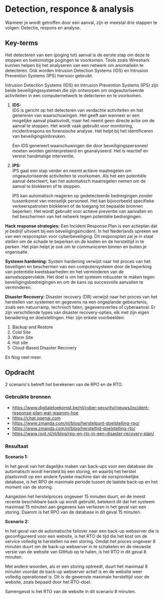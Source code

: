 # Detection, responce & analysis
Wanneer je wordt getroffen door een aanval, zijn er meestal drie stappen te volgen: Detectie, respons en analyse.

## Key-terms
Het detecteren van een (poging tot) aanval is de eerste stap om deze te stoppen en toekomstige pogingen te voorkomen. Tools zoals Wireshark kunnen helpen bij het analyseren van een netwerk om anomalieën te detecteren. Ook worden Intrusion Detection Systems (IDS) en Intrusion Prevention Systems (IPS) hiervoor gebruikt.   

Intrusion Detection Systems (IDS) en Intrusion Prevention Systems (IPS) zijn beide beveiligingssystemen die zijn ontworpen om ongeautoriseerde activiteiten in een computernetwerk te detecteren en te voorkomen. 
  
1. __IDS:__  
IDS is gericht op het detecteren van verdachte activiteiten en het genereren van waarschuwingen. Het geeft aan wanneer er een mogelijke aanval plaatsvindt, maar het neemt geen directe actie om de aanval te stoppen. Het wordt vaak gebruikt voor monitoring, incidentrespons en forensische analyse. Het helpt bij het identificeren van beveiligingsinbreuken.  
  
   Een IDS genereert waarschuwingen die door beveiligingspersoneel moeten worden geïnterpreteerd en geanalyseerd. Het is reactief en vereist handmatige interventie.  

2. __IPS:__  
IPS gaat een stap verder en neemt actieve maatregelen om ongeautoriseerde activiteiten te voorkomen. Als het een potentiële aanval detecteert, kan het automatisch maatregelen nemen om de aanval te blokkeren of te stoppen.  
  
   IPS kan automatisch reageren op gedetecteerde bedreigingen zonder tussenkomst van menselijk personeel. Het kan bijvoorbeeld specifieke verkeerspatronen blokkeren of de toegang tot bepaalde bronnen beperken. Het wordt gebruikt voor actieve preventie van aanvallen en het beschermen van het netwerk tegen potentiële bedreigingen.

__Hack response strategies:__ Een Incident Response Plan is een actieplan dat je bedrijf uitvoert bij een beveiligingsincident. In het Nederlands spreken we van een responsplan voor cyberbeveiliging.
Dit responsplan zal je in staat stellen om de schade te beperken en de kosten en de hersteltijd in te perken. Het plan helpt je ook om te communiceren binnen en buiten je organisatie.

__Systeem hardening:__ System hardening verwijst naar het proces van het beveiligen en beschermen van een computersysteem door de beperking van potentiële kwetsbaarheden en het verminderen van de aanvalsoppervlakte. Het doel is om het systeem robuuster te maken tegen beveiligingsbedreigingen en om de kans op succesvolle aanvallen te verminderen.  
  
__Disaster Recovery:__ Disaster recovery (DR) verwijst naar het proces van het herstellen van systemen en gegevens na een ongeplande gebeurtenis, zoals een natuurramp, technisch falen, gegevensverlies of cyberaanval. Er zijn verschillende types van disaster recovery-opties, elk met zijn eigen benadering en doelstellingen. Hier zijn enkele voorbeelden: 

1. Backup and Restore
2. Cold Site
3. Warm Site
4. Hot site
5. Cloud-Based Disaster Recovery

En Nog veel meer. 

## Opdracht  
2 scenario's betreft het berekenen van de RPO en de RTO.
### Gebruikte bronnen
* https://www.digitaletoekomst.be/nl/cyber-security/nieuws/incident-response-plan-wat-waarom-hoe 
* https://chat.openai.com  
* https://www.zmanda.com/nl/blog/herstelpunt-doelstelling-rpo/ 
* https://www.zmanda.com/nl/blog/hersteltijd-doelstelling-rto/ 
* https://www.root.nl/nl/blog/rpo-en-rto-in-een-disaster-recovery-plan/


### Resultaat
__Scenario 1:__ 

In het geval van het dagelijks maken van back-ups voor een database die automatisch wordt hersteld bij een storing, en waarbij het herstel plaatsvindt op een andere fysieke machine dan de oorspronkelijke database, is het RPO de maximale periode tussen de laatste back-up en het moment van de storing.

Aangezien het herstelproces ongeveer 15 minuten duurt, en de meest recente beschikbare back-up wordt gebruikt, betekent dit dat het systeem maximaal 15 minuten aan gegevens kan verliezen in het geval van een storing. Daarom is het RPO van de database in dit geval 15 minuten.

__Scenario 2:__ 

In het geval van de automatische failover naar een back-up webserver die is geconfigureerd voor een website, is het RTO de tijd die het kost om de service volledig te herstellen na een storing. Omdat het proces ongeveer 8 minuten duurt om de back-up webserver in te schakelen en de nieuwste versie van de website van GitHub op te halen, is het RTO in dit geval 8 minuten.

Met andere woorden, als er een storing optreedt, duurt het maximaal 8 minuten voordat de back-up webserver actief is en de website weer volledig operationeel is. Dit is de gewenste maximale hersteltijd voor de website, zoals bepaald door het RTO-doel.

Samengevat is het RTO van de website in dit scenario 8 minuten.
